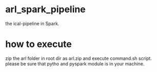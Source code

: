 # arl_spark_pipeline
the ical-pipeline in Spark.
# how to execute
zip the arl folder in root dir as arl.zip and execute command.sh script.
please be sure that pytho and pyspark module is in your machine.
